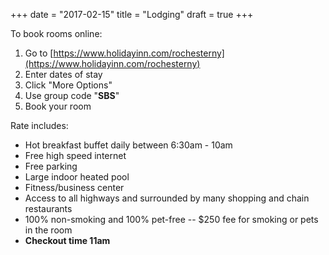 +++
date = "2017-02-15"
title = "Lodging"
draft = true
+++

To book rooms online:

1. Go to [https://www.holidayinn.com/rochesterny](https://www.holidayinn.com/rochesterny)
1. Enter dates of stay
1. Click "More Options"
1. Use group code "**SBS**"
1. Book your room

Rate includes:

- Hot breakfast buffet daily between 6:30am - 10am
- Free high speed internet
- Free parking
- Large indoor heated pool
- Fitness/business center
- Access to all highways and surrounded by many shopping and chain restaurants
- 100% non-smoking and 100% pet-free -- $250 fee for smoking or pets in the room
- **Checkout time 11am**
